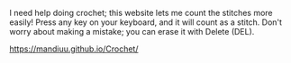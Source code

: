 I need help doing crochet; this website lets me count the stitches more easily!
Press any key on your keyboard, and it will count as a stitch. Don't worry about making a mistake; you can erase it with Delete (DEL).

https://mandiuu.github.io/Crochet/
